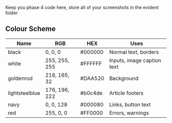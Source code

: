 Keep you phase 4 code here, store all of your screenshots in the evident folder

## Colour Scheme


| Name           | RGB           | HEX     | Uses                       |
|----------------|---------------|---------|----------------------------|
| black          | 0, 0, 0       | #000000 | Normal text, borders       |
| white          | 255, 255, 255 | #FFFFFF | Inputs, image caption text |
| goldenrod      | 218, 165, 32  | #DAA520 | Background                 |
| lightsteelblue | 176, 196, 222 | #b0c4de | Article footers            |
| navy           | 0, 0, 128     | #000080 | Links, button text         |
| red            | 255, 0, 0     | #FF0000 | Errors, warnings           |

